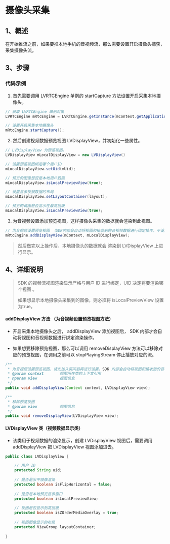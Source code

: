 # 摄像头采集

## <a name='1'></a>1、概述

在开始推流之前，如果要推本地手机的音视频流，那么需要设置开启摄像头捕获，采集摄像头流。

## <a name='3'></a>3、步骤

### 代码示例

1. 首先需要调用 LVRTCEngine 单例的 startCapture 方法设置开启采集本地摄像头。

```java
// 获取 LVRTCEngine 单例对象
LVRTCEngine mRtcEngine = LVRTCEngine.getInstance(mContext.getApplication());

// 设置开启采集本地摄像头
mRtcEngine.startCapture();
```

2. 然后创建视频数据预览视图 LVDisplayView，并初始化一些属性。

```java
// LVDisplayView 为预览视图。
LVDisplayView mLocalDisplayView = new LVDisplayView()

// 设置预览视图绑定哪个用户ID
mLocalDisplayView.setUid(mUid);

// 预览的图像是否是本地用户数据
mLocalDisplayView.isLocalPreviewView(true);

// 设置显示视频数据的布局
mLocalDisplayView.setLayoutContainer(layout);

// 预览的试图是否显示在最高层级
mLocalDisplayView.isLocalPreviewView(true);
```

3. 为音视频设置添加预览视图，这样摄像头采集的数据就会渲染到此视图。

```java
// 为音视频设置预览视图 （SDK内部会自动将视图和接收到的音视频数据进行绑定操作，不设置音视频流会无法与视图绑定并进行渲染）
mRtcEngine.addDisplayView(mContext, mLocalDisplayView);
```

> 然后做完以上操作后，本地摄像头的数据就会 渲染到  LVDisplayView 上进行显示。

## <a name='4'></a>4、详细说明

>SDK 的视频流视图渲染显示严格与用户 ID 进行绑定，UID 决定将要渲染哪个视图 。
>
>如果想显示本地摄像头采集到的图像，则必须将 isLocalPreviewView 设置为true。

#### addDisplayView 方法 （为音视频设置预览视图方法）

* 开启采集本地摄像头之后， addDisplayView 添加视图后， SDK 内部才会自动将视图和音视频数据进行绑定渲染操作。

* 如果想要移除预览视图，那么可以调用 removeDisplayView 方法可以移除对应的预览视图，在调用之前可以 stopPlayingStream 停止播放对应的流。

```java
/**
 * 为音视频设置预览视图，请先加入房间后再进行设置，SDK 内部会自动将视图和接收到的音视频数据进行绑定操作
 * @param context       视图所在类的上下文引用
 * @param view          视图信息
 */
public void addDisplayView(Context context, LVDisplayView view);

/**
 * 移除预览视图
 * @param view          视图信息
 */
public void removeDisplayView(LVDisplayView view);
```

#### LVDisplayView 类（视频数据显示类）

* 该类用于视频数据的渲染显示，创建 LVDisplayView 视图后，需要调用 addDisplayView 把 LVDisplayView 视图添加进去。

```java
public class LVDisplayView {

    // 用户 ID
    protected String uid;
    
    // 是否是水平镜像渲染
    protected boolean isFlipHorizontal = false;
    
    // 是否是本地预览显示窗口
    protected boolean isLocalPreviewView;
    
    // 视图是否显示到高层级
    protected boolean isZOrderMediaOverlay = true;
    
    // 视图图像显示的布局
    protected ViewGroup layoutContainer;
    
}
```
